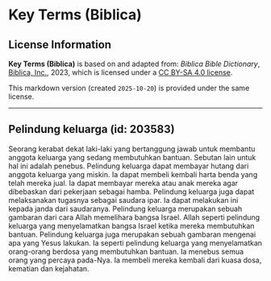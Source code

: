 # Key Terms (Biblica)

## License Information

**Key Terms (Biblica)** is based on and adapted from: _Biblica Bible Dictionary_, [Biblica, Inc.](https://www.biblica.com/), 2023, which is licensed under a [CC BY-SA 4.0 license](https://creativecommons.org/licenses/by-sa/4.0/legalcode.en).

This markdown version (created `2025-10-20`) is provided under the same license.



--------------------------------

## Pelindung keluarga (id: 203583)

Seorang kerabat dekat laki\-laki yang bertanggung jawab untuk membantu anggota keluarga yang sedang membutuhkan bantuan. Sebutan lain untuk hal ini adalah penebus. Pelindung keluarga dapat membayar hutang dari anggota keluarga yang miskin. Ia dapat membeli kembali harta benda yang telah mereka jual. Ia dapat membayar mereka atau anak mereka agar dibebaskan dari pekerjaan sebagai hamba. Pelindung keluarga juga dapat melaksanakan tugasnya sebagai saudara ipar. Ia dapat melakukan ini kepada janda dari saudaranya. Pelindung keluarga merupakan sebuah gambaran dari cara Allah memelihara bangsa Israel. Allah seperti pelindung keluarga yang menyelamatkan bangsa Israel ketika mereka membutuhkan bantuan. Pelindung keluarga juga merupakan sebuah gambaran mengenai apa yang Yesus lakukan. Ia seperti pelindung keluarga yang menyelamatkan orang\-orang berdosa yang membutuhkan bantuan. Ia menebus semua orang yang percaya pada\-Nya. Ia membeli mereka kembali dari kuasa dosa, kematian dan kejahatan. 


